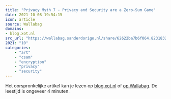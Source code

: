 ```yaml
---
title: "Privacy Myth 7 - Privacy and Security are a Zero-Sum Game"
date: 2021-10-08 19:54:15
icon: article
source: Wallabag
domains:
- blog.xot.nl
src_url: "https://wallabag.sanderdorigo.nl/share/62622ba7b6f064.82318322"
2021: "10"
categories:
    - "art"
    - "csam"
    - "encryption"
    - "privacy"
    - "security"
---
```

Het oorspronkelijke artikel kan je lezen op [blog.xot.nl](https://blog.xot.nl/2021/10/01/privacy-myth-7-privacy-and-security-are-a-zero-sum-game/index.html) of [op Wallabag](https://wallabag.sanderdorigo.nl/share/62622ba7b6f064.82318322). De leestijd is ongeveer 4 minuten.
